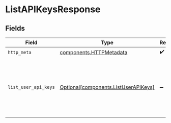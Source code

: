 # ListAPIKeysResponse


## Fields

| Field                                                                                 | Type                                                                                  | Required                                                                              | Description                                                                           |
| ------------------------------------------------------------------------------------- | ------------------------------------------------------------------------------------- | ------------------------------------------------------------------------------------- | ------------------------------------------------------------------------------------- |
| `http_meta`                                                                           | [components.HTTPMetadata](../../models/components/httpmetadata.md)                    | :heavy_check_mark:                                                                    | N/A                                                                                   |
| `list_user_api_keys`                                                                  | [Optional[components.ListUserAPIKeys]](../../models/components/listuserapikeys.md)    | :heavy_minus_sign:                                                                    | A list of objects with key ID and other metadata about the keys, but no secret values |